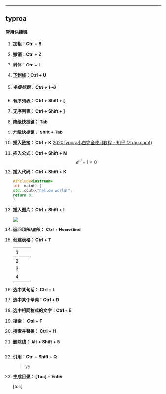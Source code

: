 ****

## typroa



#### 常用快捷键

1. **加粗：Ctrl + B**		

2. **撤销：Ctrl + Z**

3. **斜体：Ctrl + I**

4. **<u>下划线</u>：Ctrl + U**

5. ##### **多级标题： Ctrl + 1~6**

6. **有序列表： Ctrl + Shift + [**

7. **无序列表： Ctrl + Shift + ]**

8. **降级快捷键： Tab**

9. **升级快捷键： Shift + Tab**

10. **插入链接： Ctrl + K**  [2020Typora小白完全使用教程 - 知乎 (zhihu.com)](https://zhuanlan.zhihu.com/p/293557841))

11. **插入公式： Ctrl + Shift + M**
    $$
    e^{\pi i} + 1 = 0\
    $$
    

12. **插入代码： Ctrl + Shift + K**

    ```c++
    #include<iostream>  
    int  main() {
    std::cout<<"hellow world!";
    return 0;
    }
    ```

    

13. **插入图片： Ctrl + Shift + I**

    ![](C:\Users\Mars\Desktop\20200621170106_mttup.jpg)

14. **返回顶部/底部： Ctrl + Home/End**

15. **创建表格： Ctrl + T**

    | 1    |      |      |
    | ---- | ---- | ---- |
    | 2    |      |      |
    | 3    |      |      |
    | 4    |      |      |

16. **选中某句话： Ctrl + L**

17. **选中某个单词：Ctrl + D**

18. **选中相同格式的文字：Ctrl + E**

19. **搜索： Ctrl + F**

20. **搜索并替换： Ctrl + H**

21. **删除线： Alt + Shift + 5**

    ~~~~

22. **引用：Ctrl + Shift + Q**

    > yy

23. **生成目录： [Toc] + Enter**

    [toc]

    














